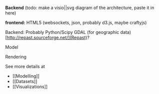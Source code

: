 
**Backend**
(todo: make a visio||svg diagram of the architecture, paste it in here)


**frontend:**
 HTML5 (websockets, json, probably d3.js, maybe craftyjs)

Backend:
 Probably Python/Scipy
 GDAL (for geographic data)
 [http://repast.sourceforge.net/](Repast)?


Model
 
 Rendering

See more details at
* [[Modelling]]
* [[Datasets]]
* [[Visualizations]]